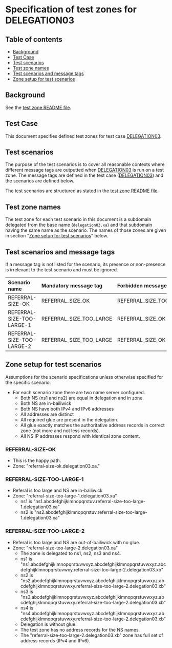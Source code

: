 # Specification of test zones for DELEGATION03


## Table of contents

* [Background](#background)
* [Test Case](#test-case)
* [Test scenarios](#test-scenarios)
* [Test zone names](#test-zone-names)
* [Test scenarios and message tags](#test-scenarios-and-message-tags)
* [Zone setup for test scenarios]


## Background

See the [test zone README file].


## Test Case
This document specifies defined test zones for test case [DELEGATION03].


## Test scenarios

The purpose of the test scenarios is to cover all reasonable contexts where
different message tags are outputted when [DELEGATION03] is run on a test zone.
The message tags are defined in the test case ([DELEGATION03]) and the scenarios
are defined below.

The test scenarios are structured as stated in the [test zone README file].

## Test zone names

The test zone for each test scenario in this document is a subdomain delegated
from the base name (`delegation03.xa`) and that subdomain having the same name as the
scenario. The names of those zones are given in section
"[Zone setup for test scenarios]" below.


## Test scenarios and message tags

If a message tag is not listed for the scenario, its presence or non-presence is
irrelevant to the test scenario and must be ignored.


Scenario name                 | Mandatory message tag                    | Forbidden message tags
:-----------------------------|:-----------------------------------------|:-------------------------------------------
REFERRAL-SIZE-OK              | REFERRAL_SIZE_OK                         | REFERRAL_SIZE_TOO_LARGE
REFERRAL-SIZE-TOO-LARGE-1     | REFERRAL_SIZE_TOO_LARGE                  | REFERRAL_SIZE_OK
REFERRAL-SIZE-TOO-LARGE-2     | REFERRAL_SIZE_TOO_LARGE                  | REFERRAL_SIZE_OK

## Zone setup for test scenarios

Assumptions for the scenario specifications unless otherwise specified for the
specific scenario:
* For each scenario zone there are two name server configured.
  * Both NS (ns1 and ns2) are equal in delegation and in zone.
  * Both NS are in-bailiwick
  * Both NS have both IPv4 and IPv6 addresses
  * All addresses are distinct
  * All required glue are present in the delegation.
  * All glue exactly matches the authoritative address records in correct zone
    (not more and not less records).
  * All NS IP addresses respond with identical zone content.

### REFERRAL-SIZE-OK
* This is the happy path.
* Zone: "referral-size-ok.delegation03.xa."

### REFERRAL-SIZE-TOO-LARGE-1
* Referal is too large and NS are in-bailiwick
* Zone: "referral-size-too-large-1.delegation03.xa"
  * ns1 is "ns1.abcdefghijklmnopqrstuv.referral-size-too-large-1.delegation03.xa"
  * ns2 is "ns2.abcdefghijklmnopqrstuv.referral-size-too-large-1.delegation03.xa"

### REFERRAL-SIZE-TOO-LARGE-2
* Referal is too large and NS are out-of-bailiwick with no glue.
* Zone: "referral-size-too-large-2.delegation03.xa"
  * The zone is delegated to ns1, ns2, ns3 and ns4.
  * ns1 is "ns1.abcdefghijklmnopqrstuvwxyz.abcdefghijklmnopqrstuvwxyz.abcdefghijklmnopqrstuvwxy.referral-size-too-large-2.delegation03.xb"
  * ns2 is "ns2.abcdefghijklmnopqrstuvwxyz.abcdefghijklmnopqrstuvwxyz.abcdefghijklmnopqrstuvwxy.referral-size-too-large-2.delegation03.xb"
  * ns3 is "ns3.abcdefghijklmnopqrstuvwxyz.abcdefghijklmnopqrstuvwxyz.abcdefghijklmnopqrstuvwxy.referral-size-too-large-2.delegation03.xb"
  * ns4 is "ns4.abcdefghijklmnopqrstuvwxyz.abcdefghijklmnopqrstuvwxyz.abcdefghijklmnopqrstuvwxy.referral-size-too-large-2.delegation03.xb"
  * Delegation is without glue.
  * The test zone has no address records for the NS names.
  * The "referral-size-too-large-2.delegation03.xb" zone has full set of address
    records (IPv4 and IPv6).

[DELEGATION03]:                                                   ../../tests/Delegation-TP/delegation03.md
[RCODE Name]:                                                     https://www.iana.org/assignments/dns-parameters/dns-parameters.xhtml#dns-parameters-6
[Test zone README file]:                                          ../README.md
[Zone setup for test scenarios]:                                  #zone-setup-for-test-scenarios

